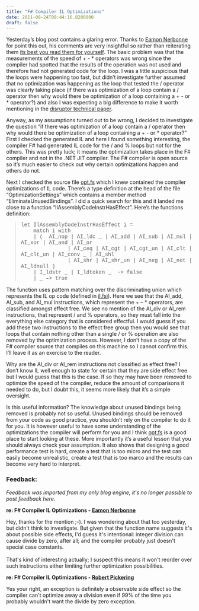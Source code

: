 ```yaml
---
title: "F# Compiler IL Optimizations"
date: 2011-08-24T08:44:16.8200000
draft: false
---
```


<p>Yesterday’s blog post contains a glaring error. Thanks to <a href="http://eamon.nerbonne.org/">Eamon Nerbonne</a> for point this out, his comments are very insightful so rather than reiterating them <a href="http://strangelights.com/blog/archive/2011/08/24/modulus-amp-integer-division-are-ldquoslowrdquo.aspx">its best you read them for yourself</a>. The basic problem was that the measurements of the speed of + - * operators was wrong since the compiler had spotted that the results of the operation was not used and therefore had not generated code for the loop. I was a little suspicious that the loops were happening too fast, but didn’t investigate further assumed that no optimization was happening as the loop that tested the / operator was clearly taking place (if there was optimization of a loop contain a / operator then why would there be optimization of a loop containing a + - or * operator?) and also I was expecting a big difference to make it worth mentioning in the <a href="http://disruptor.googlecode.com/files/Disruptor-1.0.pdf">disruptor technical paper</a>.</p>  <p>Anyway, as my assumptions turned out to be wrong, I decided to investigate the question “if there was optimization of a loop contain a / operator then why would there be optimization of a loop containing a + - or * operator?” First I checked the generated IL and here I found something interesting, the compiler F# had generated IL code for the / and % loops but not for the others. This was pretty luck; it means the optimization takes place in the F# compiler and not in the .NET JIT compiler. The F# compiler is open source so it’s much easier to check out why certain optimizations happen and others do not.</p>  <p>Next I checked the source file <a href="https://github.com/fsharp/fsharp/blob/master/src/fsharp/opt.fs">opt.fs</a> which I knew contained the compiler optimizations of IL code. There’s a type definition at the head of the file “OptimizationSettings” which contains a member method “EliminateUnusedBindings”. I did a quick search for this and it landed me close to a function “IlAssemblyCodeInstrHasEffect”. Here’s the functions definition:</p>  <blockquote>   <p><font face="Courier New">let IlAssemblyCodeInstrHasEffect i =        <br />    match i with         <br />    | (  AI_nop | AI_ldc _ | AI_add | AI_sub | AI_mul | AI_xor | AI_and | AI_or         <br />               | AI_ceq | AI_cgt | AI_cgt_un | AI_clt | AI_clt_un | AI_conv _ | AI_shl         <br />               | AI_shr | AI_shr_un | AI_neg | AI_not | AI_ldnull )        <br />    | I_ldstr _ | I_ldtoken _  -&gt; false        <br />    | _ –&gt; true</font></p> </blockquote>  <p>The function uses pattern matching over the discriminating union which represents the IL op code (defined in <a href="https://github.com/fsharp/fsharp/blob/master/src/absil/il.fsi">il.fsi</a>). Here we see that the AI_add, AI_sub, and AI_mul instructions, which represent the + – * operators, are classified amongst effect free. We see no mention of the AI_div or AI_rem instructions, that represent / and % operators, so they must fall into the everything else category that is considered effectful. I would guess if you add these two instructions to the effect free group then you would see that loops that contain nothing other than a single / or % operation are also removed by the optimization process. However, I don’t have a copy of the F# compiler source that compiles on this machine so I cannot confirm this. I’ll leave it as an exercise to the reader.</p>  <p>Why are the AI_div or AI_rem instructions not classified as effect free? I don’t know IL well enough to state for certain that they are side effect free but I would guess that this is the case. If so they may have been removed to optimize the speed of the compiler, reduce the amount of comparisons it needed to do, but I doubt this, it seems more likely that it’s a simple oversight.</p>  <p>Is this useful information? The knowledge about unused bindings being removed is probably not so useful. Unused bindings should be removed from your code as good practice, you shouldn’t rely on the compiler to do it for you. It is however useful to have some understanding of the optimizations the compiler will perform for you and I think <a href="https://github.com/fsharp/fsharp/blob/master/src/fsharp/opt.fs">opt.fs</a> is a good place to start looking at these. More importantly it’s a useful lesson that you should always check your assumption. It also shows that designing a good performance test is hard, create a test that is too micro and the test can easily become unrealistic, create a test that is too marco and the results can become very hard to interpret.</p>

### Feedback:

*Feedback was imported from my only blog engine, it's no longer possible to post feedback here.*

**re: F# Compiler IL Optimizations - [Eamon Nerbonne](http://eamon.nerbonne.org/)**

Hey, thanks for the mention ;-).  I was wondering about that too yesterday, but didn&#39;t think to investigate.  But given that the function name suggests it&#39;s about possible side effects, I&#39;d guess it&#39;s intentional:  integer division can cause divide by zero, after all; and the compiler probably just doesn&#39;t special case constants.<br /><br />That&#39;s kind of interesting actually; I suspect this means it won&#39;t reorder over such instructions either limiting further optimization possibilities.

**re: F# Compiler IL Optimizations - [Robert Pickering](http://strangelights.com/blog)**

Yes your right, an exception is definitely a observable side effect so the compiler can&#39;t optimize away a division even if 99% of the time you probably wouldn&#39;t want the divide by zero exception.

